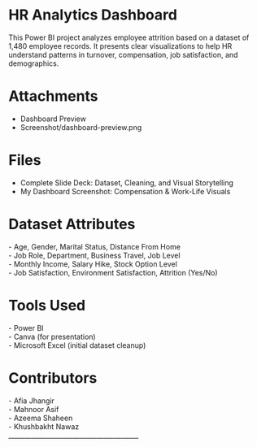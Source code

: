 # HR Analytics Dashboard 

This Power BI project analyzes employee attrition based on a dataset of 1,480 employee records. It presents clear visualizations to help HR understand patterns in turnover, compensation, job satisfaction, and demographics.

# Attachments

* Dashboard Preview  
* Screenshot/dashboard-preview.png

# Files

* Complete Slide Deck: Dataset, Cleaning, and Visual Storytelling  
* My Dashboard Screenshot: Compensation & Work-Life Visuals

# Dataset Attributes

\- Age, Gender, Marital Status, Distance From Home    
\- Job Role, Department, Business Travel, Job Level    
\- Monthly Income, Salary Hike, Stock Option Level    
\- Job Satisfaction, Environment Satisfaction, Attrition (Yes/No)

# Tools Used

\- Power BI  
\- Canva (for presentation)  
\- Microsoft Excel (initial dataset cleanup)

# Contributors

\- Afia Jhangir    
\- Mahnoor Asif    
\- Azeema Shaheen    
\- Khushbakht Nawaz  
                                       \_\_\_\_\_\_\_\_\_\_\_\_\_\_\_\_\_\_\_\_\_\_\_\_\_\_\_\_\_\_\_\_\_\_\_\_\_\_\_\_  
